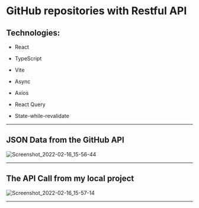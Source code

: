 # GitHub repositories with Restful API

## Technologies:

- React

- TypeScript

- Vite

- Async 

- Axios

- React Query

- State-while-revalidate

----

## JSON Data from the GitHub API

![Screenshot_2022-02-16_15-56-44](https://user-images.githubusercontent.com/97318219/154338005-c0462ead-039d-457a-88a2-04ceeae67d91.png)

----

## The API Call from my local project

![Screenshot_2022-02-16_15-57-14](https://user-images.githubusercontent.com/97318219/154338017-650cfa2e-b739-448e-8242-6cf0c392ee48.png)

----
